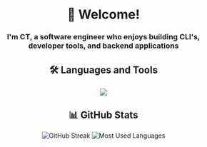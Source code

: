 # <div align="center">👋 Welcome!</div>
<h3 align="center">I'm CT, a software engineer who enjoys building CLI's, developer tools, and backend applications</h3>


## <div align="center">🛠️ Languages and Tools</div><p align="center">
<p align="center">
  <a href="https://skillicons.dev">
    <img src="https://skillicons.dev/icons?i=go,aws,docker,js,ts,nestjs,nodejs,py,mysql,postgres,git" />
  </a>
</p>


## <div align="center">📊 GitHub Stats</div>
<p align="center">
  <img src="https://github-readme-streak-stats.herokuapp.com/?user=codytheroux96&theme=dark" alt="GitHub Streak"/>
  <img src="https://github-readme-stats.vercel.app/api/top-langs/?username=codytheroux96&layout=compact&theme=dark&hide=jupyter%20notebook,jinja,html,hcl,makefile,dockerfile" alt="Most Used Languages"/>
</p>
